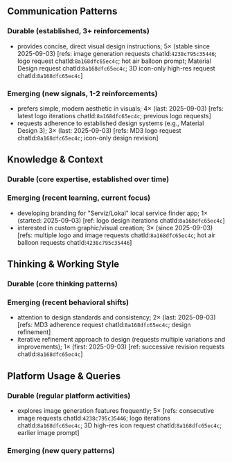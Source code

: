 ## Communication Patterns
### Durable (established, 3+ reinforcements)
- provides concise, direct visual design instructions; 5× (stable since 2025-09-03) [refs: image generation requests chatId:`4238c795c35446`; logo request chatId:`8a168dfc65ec4c`; hot air balloon prompt; Material Design request chatId:`8a168dfc65ec4c`; 3D icon-only high-res request chatId:`8a168dfc65ec4c`]

### Emerging (new signals, 1-2 reinforcements)
- prefers simple, modern aesthetic in visuals; 4× (last: 2025-09-03) [refs: latest logo iterations chatId:`8a168dfc65ec4c`; previous logo requests]
- requests adherence to established design systems (e.g., Material Design 3); 3× (last: 2025-09-03) [refs: MD3 logo request chatId:`8a168dfc65ec4c`; icon-only design revision]

## Knowledge & Context
### Durable (core expertise, established over time)

### Emerging (recent learning, current focus)
- developing branding for "Serviz/Lokal" local service finder app; 1× (started: 2025-09-03) [ref: logo design iterations chatId:`8a168dfc65ec4c`]
- interested in custom graphic/visual creation; 3× (since 2025-09-03) [refs: multiple logo and image requests chatId:`8a168dfc65ec4c`; hot air balloon requests chatId:`4238c795c35446`]

## Thinking & Working Style
### Durable (core thinking patterns)

### Emerging (recent behavioral shifts)
- attention to design standards and consistency; 2× (last: 2025-09-03) [refs: MD3 adherence request chatId:`8a168dfc65ec4c`; design refinement]
- iterative refinement approach to design (requests multiple variations and improvements); 1× (first: 2025-09-03) [ref: successive revision requests chatId:`8a168dfc65ec4c`]

## Platform Usage & Queries
### Durable (regular platform activities)
- explores image generation features frequently; 5× [refs: consecutive image requests chatId:`4238c795c35446`; logo iterations chatId:`8a168dfc65ec4c`; 3D high-res icon request chatId:`8a168dfc65ec4c`; earlier image prompt]

### Emerging (new query patterns)